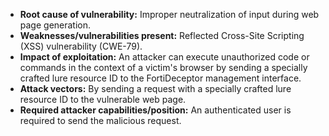 - **Root cause of vulnerability:** Improper neutralization of input during web page generation.
- **Weaknesses/vulnerabilities present:** Reflected Cross-Site Scripting (XSS) vulnerability (CWE-79).
- **Impact of exploitation:** An attacker can execute unauthorized code or commands in the context of a victim's browser by sending a specially crafted lure resource ID to the FortiDeceptor management interface.
- **Attack vectors:** By sending a request with a specially crafted lure resource ID to the vulnerable web page.
- **Required attacker capabilities/position:** An authenticated user is required to send the malicious request.